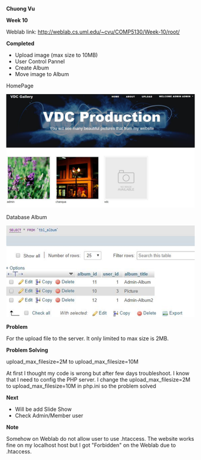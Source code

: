 **Chuong Vu**

**Week 10**


Weblab link: http://weblab.cs.uml.edu/~cvu/COMP5130/Week-10/root/


**Completed**

- Upload image (max size to 10MB)
- User Control Pannel
- Create Album
- Move image to Album

HomePage

<p align="center"><img src="https://github.com/vdc1703/COMP5130F2018/blob/master/Week-10/images/homepage.JPG" /></p>

Database Album

<p align="center"><img src="https://github.com/vdc1703/COMP5130F2018/blob/master/Week-10/images/database_album.JPG" /></p>


**Problem**

For the upload file to the server. It only limited to max size is 2MB. 

**Problem Solving**

upload_max_filesize=2M to upload_max_filesize=10M

At first I thought my code is wrong but after few days troubleshoot. I know that I need to config the PHP server.
I change the upload_max_filesize=2M to upload_max_filesize=10M in php.ini so the problem solved

**Next**

- Will be add Slide Show
- Check Admin/Member user


**Note**

Somehow on Weblab do not allow user to use .htaccess. The website works fine on my localhost host but I got "Forbidden" on the Weblab due to .htaccess.
